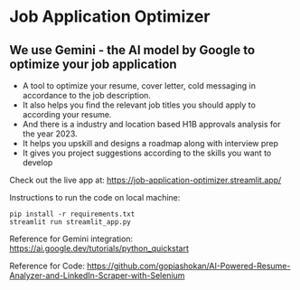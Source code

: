 # Job Application Optimizer
## We use Gemini - the AI model by Google to optimize your job application
+ A tool to optimize your resume, cover letter, cold messaging in accordance to the job description. 
+ It also helps you find the relevant job titles you should apply to according your resume. 
+ And there is a industry and location based H1B approvals analysis for the year 2023.
+ It helps you upskill and designs a roadmap along with interview prep
+ It gives you project suggestions according to the skills you want to develop

Check out the live app at: https://job-application-optimizer.streamlit.app/

Instructions to run the code on local machine:
```
pip install -r requirements.txt
streamlit run streamlit_app.py
```

Reference for Gemini integration: 
https://ai.google.dev/tutorials/python_quickstart


Reference for Code: 
https://github.com/gopiashokan/AI-Powered-Resume-Analyzer-and-LinkedIn-Scraper-with-Selenium

